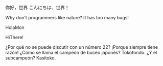 你好，世界
こんにちは、世界！

Why don't programmers like nature? It has too many bugs!

HolaMon

HiThere!

¿Por qué no se puede discutir con un número 22? ¡Porque siempre tiene razón!
¿Cómo se llama el campeón de buceo japonés? Tokofondo. ¿Y el subcampeón? Kasitoko.
